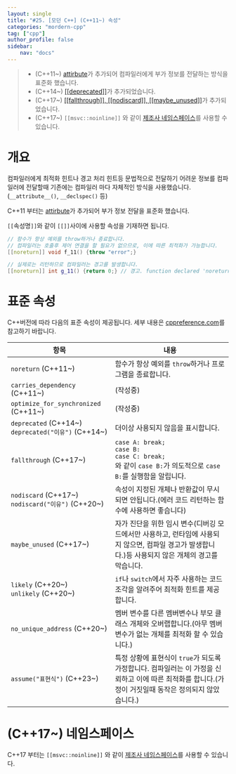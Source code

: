 ```yaml
---
layout: single
title: "#25. [모던 C++] (C++11~) 속성"
categories: "mordern-cpp"
tag: ["cpp"]
author_profile: false
sidebar: 
    nav: "docs"
---
```


> * (C++11~) [attirbute](https://tango1202.github.io/mordern-cpp/mordern-cpp-attribute/)가 추가되어 컴파일러에게 부가 정보를 전달하는 방식을 표준화 했습니다.
> * (C++14~) [[[deprecated]]](https://tango1202.github.io/mordern-cpp/mordern-cpp-attribute/#%ED%91%9C%EC%A4%80-%EC%86%8D%EC%84%B1)가 추가되었습니다.
> * (C++17~) [[[fallthrough]], [[nodiscard]], [[maybe_unused]]](https://tango1202.github.io/mordern-cpp/mordern-cpp-attribute/#%ED%91%9C%EC%A4%80-%EC%86%8D%EC%84%B1)가 추가되었습니다.
> * (C++17~) `[[msvc::noinline]]` 와 같이 [제조사 네임스페이스](https://tango1202.github.io/mordern-cpp/mordern-cpp-attribute/#c17-%EB%84%A4%EC%9E%84%EC%8A%A4%ED%8E%98%EC%9D%B4%EC%8A%A4)를 사용할 수 있습니다.

# 개요

컴파일러에게 최적화 힌트나 경고 처리 힌트등 문법적으로 전달하기 어려운 정보를 컴파일러에 전달할때 기존에는 컴파일러 마다 자체적인 방식을 사용했습니다.(`__attribute__()`, `__declspec()` 등) 

C++11 부터는 [attirbute](https://tango1202.github.io/mordern-cpp/mordern-cpp-attribute/)가 추가되어 부가 정보 전달을 표준화 했습니다.

`[[`속성명`]]`와 같이 `[[]]`사이에 사용할 속성을 기재하면 됩니다.

```cpp
// 함수가 항상 예외를 throw하거나 종료합니다. 
// 컴파일러는 호출후 제어 연결을 할 필요가 없으므로, 이에 따른 최적화가 가능합니다.
[[noreturn]] void f_11() {throw "error";}

// 실제로는 리턴하므로 컴파일러는 경고를 발생합니다.
[[noreturn]] int g_11() {return 0;} // 경고. function declared 'noreturn' has a 'return' statement
```

# 표준 속성

C++버전에 따라 다음의 표준 속성이 제공됩니다. 세부 내용은 [cppreference.com](https://en.cppreference.com/w/cpp/language/attributes)를 참고하기 바랍니다.


|항목|내용|
|--|--|
|`noreturn` (C++11~)|함수가 항상 예외를 `throw`하거나 프로그램을 종료합니다.|
|`carries_dependency` (C++11~)|(작성중)|
|`optimize_for_synchronized` (C++11~)|(작성중)|
|`deprecated` (C++14~)<br/>`deprecated("이유")`  (C++14~)|더이상 사용되지 않음을 표시합니다.|
|`fallthrough`  (C++17~)|`case A: break;`<br/>`case B:`<br/>`case C: break;`<br/>와 같이 `case B:`가 의도적으로 `case B:`를 실행함을 알립니다.|
|`nodiscard` (C++17~)<br/>`nodiscard("이유")` (C++20~)|속성이 지정된 개체나 반환값이 무시되면 안됩니다.(에러 코드 리턴하는 함수에 사용하면 좋습니다)|
|`maybe_unused` (C++17~)|자가 진단을 위한 임시 변수(디버깅 모드에서만 사용하고, 런타임에 사용되지 않으면, 컴파일 경고가 발생합니다.)등 사용되지 않은 개체의 경고를 막습니다.|
|`likely` (C++20~)<br/>`unlikely` (C++20~)|`if`나 `switch`에서 자주 사용하는 코드 조각을 알려주어 최적화 힌트를 제공합니다.|
|`no_unique_address` (C++20~)|멤버 변수를 다른 멤버변수나 부모 클래스 개체와 오버랩합니다.(아무 멤버 변수가 없는 개체를 최적화 할 수 있습니다.)|
|`assume("표현식")` (C++23~)|특정 상황에 표현식이 `true`가 되도록 가정합니다. 컴파일러는 이 가정을 신뢰하고 이에 따른 최적화를 합니다.(가정이 거짓일때 동작은 정의되지 않았습니다.)|

# (C++17~) 네임스페이스

C++17 부터는 `[[msvc::noinline]]` 와 같이 [제조사 네임스페이스](https://tango1202.github.io/mordern-cpp/mordern-cpp-attribute/#c17-%EB%84%A4%EC%9E%84%EC%8A%A4%ED%8E%98%EC%9D%B4%EC%8A%A4)를 사용할 수 있습니다.
